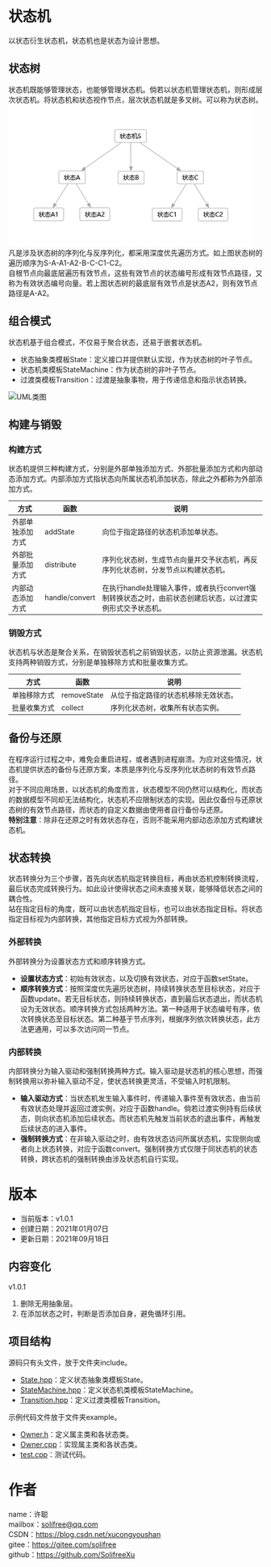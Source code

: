 # 状态机
以状态衍生状态机，状态机也是状态为设计思想。

## 状态树
状态机既能够管理状态，也能够管理状态机。倘若以状态机管理状态机，则形成层次状态机。将状态机和状态视作节点，层次状态机就是多叉树。可以称为状态树。  
![多叉状态树](image/Polystate%20Tree.png)  
凡是涉及状态树的序列化与反序列化，都采用深度优先遍历方式。如上图状态树的遍历顺序为S-A-A1-A2-B-C-C1-C2。  
自根节点向最底层遍历有效节点，这些有效节点的状态编号形成有效节点路径，又称为有效状态编号向量。若上图状态树的最底层有效节点是状态A2，则有效节点路径是A-A2。

## 组合模式
状态机基于组合模式，不仅易于聚合状态，还易于嵌套状态机。
* 状态抽象类模板State：定义接口并提供默认实现，作为状态树的叶子节点。
* 状态机类模板StateMachine：作为状态树的非叶子节点。
* 过渡类模板Transition：过渡是抽象事物，用于传递信息和指示状态转换。

![UML类图](image/UML.png)

## 构建与销毁
### 构建方式
状态机提供三种构建方式，分别是外部单独添加方式、外部批量添加方式和内部动态添加方式。内部添加方式指状态向所属状态机添加状态，除此之外都称为外部添加方式。

方式|函数|说明
-|-|-
外部单独添加方式|addState|向位于指定路径的状态机添加单状态。
外部批量添加方式|distribute|序列化状态树，生成节点向量并交予状态机，再反序列化状态树，分发节点以构建状态机。
内部动态添加方式|handle/convert|在执行handle处理输入事件，或者执行convert强制转换状态之时，由前状态创建后状态，以过渡实例形式交予状态机。

### 销毁方式
状态机与状态是聚合关系，在销毁状态机之前销毁状态，以防止资源泄漏。状态机支持两种销毁方式，分别是单独移除方式和批量收集方式。

方式|函数|说明
-|-|-
单独移除方式|removeState|从位于指定路径的状态机移除无效状态。
批量收集方式|collect|序列化状态树，收集所有状态实例。

## 备份与还原
在程序运行过程之中，难免会重启进程，或者遇到进程崩溃。为应对这些情况，状态机提供状态的备份与还原方案，本质是序列化与反序列化状态树的有效节点路径。  
对于不同应用场景，以状态机的角度而言，状态模型不同仍然可以结构化，而状态的数据模型不同却无法结构化，状态机不应限制状态的实现。因此仅备份与还原状态树的有效节点路径，而状态的自定义数据由使用者自行备份与还原。  
**特别注意**：除非在还原之时有效状态存在，否则不能采用内部动态添加方式构建状态机。

## 状态转换
状态转换分为三个步骤，首先向状态机指定转换目标，再由状态机控制转换流程，最后状态完成转换行为。如此设计使得状态之间未直接关联，能够降低状态之间的耦合性。  
站在指定目标的角度，既可以由状态机指定目标，也可以由状态指定目标。将状态指定目标视为内部转换，其他指定目标方式视为外部转换。

### 外部转换
外部转换分为设置状态方式和顺序转换方式。
* **设置状态方式**：初始有效状态，以及切换有效状态，对应于函数setState。
* **顺序转换方式**：按照深度优先遍历状态树，持续转换状态至目标状态，对应于函数update。若无目标状态，则持续转换状态，直到最后状态退出，而状态机设为无效状态。顺序转换方式包括两种方法。第一种适用于状态编号有序，依次转换状态至目标状态。第二种基于节点序列，根据序列依次转换状态，此方法更通用，可以多次访问同一节点。

### 内部转换
内部转换分为输入驱动和强制转换两种方式。输入驱动是状态机的核心思想，而强制转换用以弥补输入驱动不足，使状态转换更灵活，不受输入时机限制。
* **输入驱动方式**：当状态机发生输入事件时，传递输入事件至有效状态，由当前有效状态处理并返回过渡实例，对应于函数handle。倘若过渡实例持有后续状态，则向状态机添加后续状态。而状态机先触发当前状态的退出事件，再触发后续状态的进入事件。
* **强制转换方式**：在非输入驱动之时，由有效状态访问所属状态机，实现侧向或者向上状态转换，对应于函数convert。强制转换方式仅限于同状态机的状态转换，跨状态机的强制转换由涉及状态机自行实现。

# 版本
* 当前版本：v1.0.1
* 创建日期：2021年01月07日
* 更新日期：2021年09月18日

## 内容变化
v1.0.1
1. 删除无用抽象层。
2. 在添加状态之时，判断是否添加自身，避免循环引用。

## 项目结构
源码只有头文件，放于文件夹include。
* [State.hpp](include/State.hpp)：定义状态抽象类模板State。
* [StateMachine.hpp](include/StateMachine.hpp)：定义状态机类模板StateMachine。
* [Transition.hpp](include/Transition.hpp)：定义过渡类模板Transition。

示例代码文件放于文件夹example。
* [Owner.h](example/Owner.h)：定义属主类和各状态类。
* [Owner.cpp](example/Owner.cpp)：实现属主类和各状态类。
* [test.cpp](example/test.cpp)：测试代码。

# 作者
name：许聪  
mailbox：solifree@qq.com  
CSDN：https://blog.csdn.net/xucongyoushan  
gitee：https://gitee.com/solifree  
github：https://github.com/SolifreeXu
